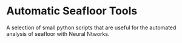 # Automatic Seafloor Tools


A selection of small python scripts that are useful for the automated analysis of seafloor with Neural Ntworks.
